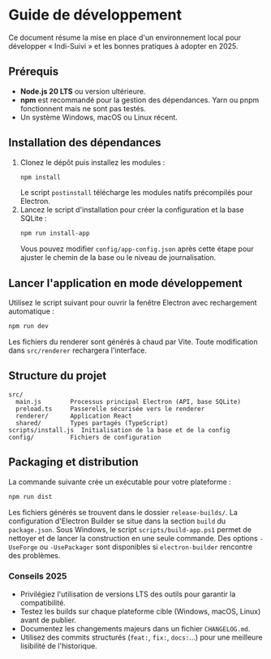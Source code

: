 # Guide de développement

Ce document résume la mise en place d'un environnement local pour développer « Indi-Suivi » et les bonnes pratiques à adopter en 2025.

## Prérequis

- **Node.js 20 LTS** ou version ultérieure.
- **npm** est recommandé pour la gestion des dépendances. Yarn ou pnpm fonctionnent mais ne sont pas testés.
- Un système Windows, macOS ou Linux récent.

## Installation des dépendances

1. Clonez le dépôt puis installez les modules :
   ```bash
   npm install
   ```
   Le script `postinstall` télécharge les modules natifs précompilés pour Electron.
2. Lancez le script d'installation pour créer la configuration et la base SQLite :
   ```bash
   npm run install-app
   ```
   Vous pouvez modifier `config/app-config.json` après cette étape pour ajuster le chemin de la base ou le niveau de journalisation.

## Lancer l'application en mode développement

Utilisez le script suivant pour ouvrir la fenêtre Electron avec rechargement automatique :

```bash
npm run dev
```

Les fichiers du renderer sont générés à chaud par Vite. Toute modification dans `src/renderer` rechargera l'interface.

## Structure du projet

```
src/
  main.js        Processus principal Electron (API, base SQLite)
  preload.ts     Passerelle sécurisée vers le renderer
  renderer/      Application React
  shared/        Types partagés (TypeScript)
scripts/install.js  Initialisation de la base et de la config
config/          Fichiers de configuration
```

## Packaging et distribution

La commande suivante crée un exécutable pour votre plateforme :

```bash
npm run dist
```
Les fichiers générés se trouvent dans le dossier `release-builds/`. La configuration d'Electron Builder se situe dans la section `build` du `package.json`.
Sous Windows, le script `scripts/build-app.ps1` permet de nettoyer et de lancer la construction en une seule commande. Des options `-UseForge` ou `-UsePackager` sont disponibles si `electron-builder` rencontre des problèmes.

### Conseils 2025

- Privilégiez l'utilisation de versions LTS des outils pour garantir la compatibilité.
- Testez les builds sur chaque plateforme cible (Windows, macOS, Linux) avant de publier.
- Documentez les changements majeurs dans un fichier `CHANGELOG.md`.
- Utilisez des commits structurés (`feat:`, `fix:`, `docs:`...) pour une meilleure lisibilité de l'historique.

